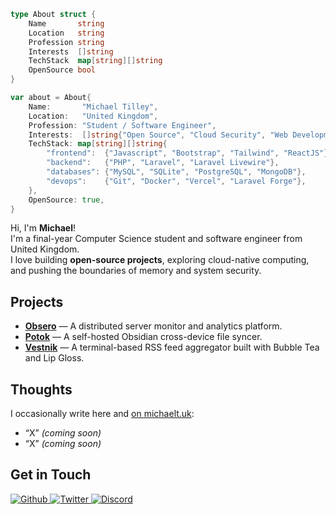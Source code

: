 ```go
type About struct {
    Name       string
    Location   string
    Profession string
    Interests  []string
    TechStack  map[string][]string
    OpenSource bool
}

var about = About{
    Name:       "Michael Tilley",
    Location:   "United Kingdom",
    Profession: "Student / Software Engineer",
    Interests:  []string{"Open Source", "Cloud Security", "Web Development"},
    TechStack: map[string][]string{
        "frontend":  {"Javascript", "Bootstrap", "Tailwind", "ReactJS"},
        "backend":   {"PHP", "Laravel", "Laravel Livewire"},
        "databases": {"MySQL", "SQLite", "PostgreSQL", "MongoDB"},
        "devops":    {"Git", "Docker", "Vercel", "Laravel Forge"},
    },
    OpenSource: true,
}
```

Hi, I'm **Michael**!  
I'm a final-year Computer Science student and software engineer from <img src="https://emojis.slackmojis.com/emojis/images/1643513064/38180/british.png?1643513064" width="13"/> United Kingdom.  
I love building **open-source projects**, exploring cloud-native computing, and pushing the boundaries of memory and system security.

## Projects

- **[Obsero](https://github.com/michaeltukdev/Obsero)** — A distributed server monitor and analytics platform.
- **[Potok](https://github.com/michaeltukdev/Potok)** — A self-hosted Obsidian cross-device file syncer.
- **[Vestnik](https://github.com/michaeltukdev/Vestnik)** — A terminal-based RSS feed aggregator built with Bubble Tea and Lip Gloss.

## Thoughts

I occasionally write here and [on michaelt.uk](https://michaelt.uk):

- “X” _(coming soon)_
- “X” _(coming soon)_

## Get in Touch

<p>
  <a href="https://github.com/michaeltukdev" target="_blank">
    <img alt="Github" src="https://img.shields.io/badge/GitHub-%2312100E.svg?&style=for-the-badge&logo=Github&logoColor=white" />
  </a>
  <a href="https://x.com/michaelt_uk" target="_blank">
    <img alt="Twitter" src="https://img.shields.io/badge/twitter-%231DA1F2.svg?&style=for-the-badge&logo=twitter&logoColor=white" />
  </a>
  <a href="https://discord.gg/hYYdeKDyEX" target="_blank">
    <img alt="Discord" src="https://img.shields.io/badge/discord-%237289DA.svg?&style=for-the-badge&logo=discord&logoColor=white" />
  </a>
</p>

